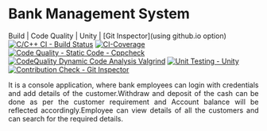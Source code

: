 # Bank Management System
Build | Code Quality | Unity | [Git Inspector](using github.io option)
[![C/C++ CI - Build Status](https://github.com/Archana-Athreya/Mini_Project/actions/workflows/c-cpp.yml/badge.svg)](https://github.com/Archana-Athreya/Mini_Project/actions/workflows/c-cpp.yml)
[![CI-Coverage](https://github.com/Archana-Athreya/Mini_Project/actions/workflows/code_coverage.yml/badge.svg)](https://github.com/Archana-Athreya/Mini_Project/actions/workflows/code_coverage.yml)
[![Code Quality - Static Code - Cppcheck](https://github.com/Archana-Athreya/Mini_Project/actions/workflows/cppcheck.yml/badge.svg)](https://github.com/Archana-Athreya/Mini_Project/actions/workflows/cppcheck.yml)
[![CodeQuality Dynamic Code Analysis Valgrind](https://github.com/Archana-Athreya/Mini_Project/actions/workflows/dynamic_code_quality.yml/badge.svg)](https://github.com/Archana-Athreya/Mini_Project/actions/workflows/dynamic_code_quality.yml)
[![Unit Testing - Unity](https://github.com/Archana-Athreya/Mini_Project/actions/workflows/unity.yml/badge.svg)](https://github.com/Archana-Athreya/Mini_Project/actions/workflows/unity.yml)
[![Contribution Check - Git Inspector](https://github.com/Archana-Athreya/Mini_Project/actions/workflows/gitinspector.yml/badge.svg)](https://github.com/Archana-Athreya/Mini_Project/actions/workflows/gitinspector.yml)
<p align="justify"> It is a console application, where bank employees can login with  credentials and add details of the customer.Withdraw and deposit of the cash can be done as per the customer requirement and Account balance will be reflected accordingly.Employee can view details of all the customers and can search for the required details.</p>

